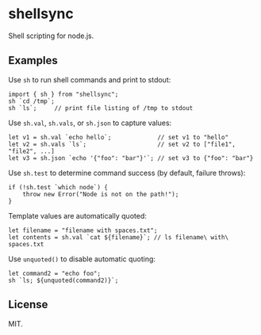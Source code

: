 # shellsync

Shell scripting for node.js.

## Examples

Use `sh` to run shell commands and print to stdout:

```
import { sh } from "shellsync";
sh `cd /tmp`;
sh `ls`;     // print file listing of /tmp to stdout
```

Use `sh.val`, `sh.vals`, or `sh.json` to capture values:

```
let v1 = sh.val `echo hello`;             // set v1 to "hello"
let v2 = sh.vals `ls`;                    // set v2 to ["file1", "file2", ...]
let v3 = sh.json `echo '{"foo": "bar"}'`; // set v3 to {"foo": "bar"}
```

Use `sh.test` to determine command success (by default, failure throws):

```
if (!sh.test `which node`) {
    throw new Error("Node is not on the path!");
}
```

Template values are automatically quoted:

```
let filename = "filename with spaces.txt";
let contents = sh.val `cat ${filename}`; // ls filename\ with\ spaces.txt
```

Use `unquoted()` to disable automatic quoting:

```
let command2 = "echo foo";
sh `ls; ${unquoted(command2)}`;
```

## License

MIT.
